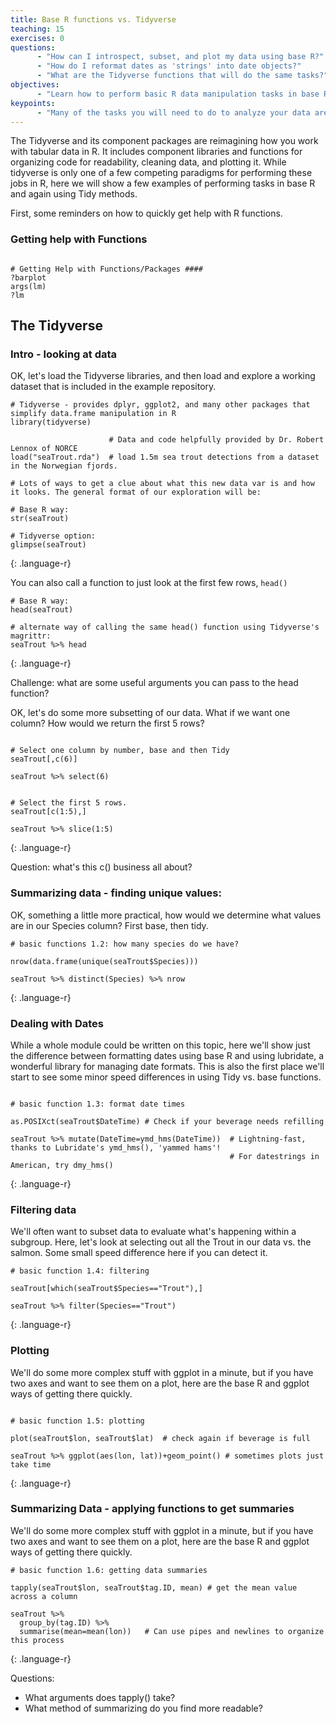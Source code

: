 ```yaml
---
title: Base R functions vs. Tidyverse
teaching: 15
exercises: 0
questions:
      - "How can I introspect, subset, and plot my data using base R?"
      - "How do I reformat dates as 'strings' into date objects?"
      - "What are the Tidyverse functions that will do the same tasks?"
objectives:
      - "Learn how to perform basic R data manipulation tasks in base R, and using the Tidyverse"
keypoints:
      - "Many of the tasks you will need to do to analyze your data are made easier or more readable via Tidyverse methods."
---
```


The Tidyverse and its component packages are reimagining how you work with tabular data in R. It includes component libraries and functions for organizing code for readability, cleaning data, and plotting it. While tidyverse is only one of a few competing paradigms for performing these jobs in R, here we will show a few examples of performing tasks in base R and again using Tidy methods.

First, some reminders on how to quickly get help with R functions.

### Getting help with Functions
~~~

# Getting Help with Functions/Packages ####
?barplot
args(lm)
?lm
~~~

## The Tidyverse

### Intro - looking at data
OK, let's load the Tidyverse libraries, and then load and explore a working dataset that is included in the example repository.
~~~
# Tidyverse - provides dplyr, ggplot2, and many other packages that simplify data.frame manipulation in R
library(tidyverse)

                      # Data and code helpfully provided by Dr. Robert Lennox of NORCE
load("seaTrout.rda")  # load 1.5m sea trout detections from a dataset in the Norwegian fjords.

# Lots of ways to get a clue about what this new data var is and how it looks. The general format of our exploration will be:

# Base R way:
str(seaTrout)

# Tidyverse option:
glimpse(seaTrout)
~~~
{: .language-r}

You can also call a function to just look at the first few rows, `head()`
~~~
# Base R way:
head(seaTrout)

# alternate way of calling the same head() function using Tidyverse's magrittr:
seaTrout %>% head
~~~
{: .language-r}

Challenge: what are some useful arguments you can pass to the head function?


OK, let's do some more subsetting of our data. What if we want one column? How would we return the first 5 rows?
~~~

# Select one column by number, base and then Tidy
seaTrout[,c(6)]

seaTrout %>% select(6)


# Select the first 5 rows.
seaTrout[c(1:5),]

seaTrout %>% slice(1:5)
~~~
{: .language-r}

Question: what's this c() business all about?

### Summarizing data - finding unique values:

OK, something a little more practical, how would we determine what values are in our Species column? First base, then tidy.

~~~
# basic functions 1.2: how many species do we have?

nrow(data.frame(unique(seaTrout$Species)))

seaTrout %>% distinct(Species) %>% nrow
~~~
{: .language-r}



### Dealing with Dates
While a whole module could be written on this topic, here we'll show just the difference between formatting dates using base R and using lubridate, a wonderful library for managing date formats. This is also the first place we'll start to see some minor speed differences in using Tidy vs. base functions.
~~~

# basic function 1.3: format date times

as.POSIXct(seaTrout$DateTime) # Check if your beverage needs refilling

seaTrout %>% mutate(DateTime=ymd_hms(DateTime))  # Lightning-fast, thanks to Lubridate's ymd_hms(), 'yammed hams'!
                                                 # For datestrings in American, try dmy_hms()
~~~
{: .language-r}

### Filtering data

We'll often want to subset data to evaluate what's happening within a subgroup. Here, let's look at selecting out all the Trout in our data vs. the salmon. Some small speed difference here if you can detect it.

~~~
# basic function 1.4: filtering

seaTrout[which(seaTrout$Species=="Trout"),]

seaTrout %>% filter(Species=="Trout")
~~~
{: .language-r}


### Plotting

We'll do some more complex stuff with ggplot in a minute, but if you have two axes and want to see them on a plot, here are the base R and ggplot ways of getting there quickly.
~~~

# basic function 1.5: plotting

plot(seaTrout$lon, seaTrout$lat)  # check again if beverage is full

seaTrout %>% ggplot(aes(lon, lat))+geom_point() # sometimes plots just take time

~~~
{: .language-r}


### Summarizing Data - applying functions to get summaries

We'll do some more complex stuff with ggplot in a minute, but if you have two axes and want to see them on a plot, here are the base R and ggplot ways of getting there quickly.
~~~
# basic function 1.6: getting data summaries

tapply(seaTrout$lon, seaTrout$tag.ID, mean) # get the mean value across a column

seaTrout %>%
  group_by(tag.ID) %>%
  summarise(mean=mean(lon))   # Can use pipes and newlines to organize this process

~~~
{: .language-r}


Questions:
* What arguments does tapply() take?
* What method of summarizing do you find more readable?
